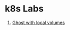 # k8s Labs

1. [Ghost with local volumes](https://github.com/lurumad/k8s-labs/tree/master/ghost-with-local-volumes)
